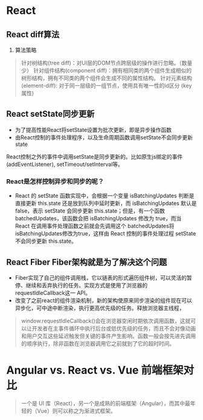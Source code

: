 # React 
## React diff算法
1. 算法策略
> 针对树结构(tree diff)：对UI层的DOM节点跨层级的操作进行忽略。（数量少）
> 针对组件结构(component diff)：拥有相同类的两个组件生成相似的树形结构，拥有不同类的两个组件会生成不同的属性结构。
> 针对元素结构(element-diff): 对于同一层级的一组节点，使用具有唯一性的id区分 (key属性)

## React setState同步更新
* 为了提高性能React将setState设置为批次更新，即是异步操作函数
* 由React控制的事件处理程序，以及生命周期函数调用setState不会同步更新state 

React控制之外的事件中调用setState是同步更新的。比如原生js绑定的事件(addEventListener), setTimeout/setInterval等。

### React是怎样控制异步和同步的呢？
* React 的 setState 函数实现中，会根据一个变量 isBatchingUpdates 判断是直接更新 this.state 还是放到队列中延时更新，而 isBatchingUpdates 默认是 false，表示 setState 会同步更新 this.state；但是，有一个函数 batchedUpdates，该函数会把 isBatchingUpdates 修改为 true，而当 React 在调用事件处理函数之前就会先调用这个 batchedUpdates将isBatchingUpdates修改为true，这样由 React 控制的事件处理过程 setState 不会同步更新 this.state。

## React Fiber Fiber架构就是为了解决这个问题
* Fiber实现了自己的组件调用栈，它以链表的形式遍历组件树，可以灵活的暂停、继续和丢弃执行的任务。实现方式是使用了浏览器的requestIdleCallback这一 API。
* 改变了之前react的组件渲染机制，新的架构使原来同步渲染的组件现在可以异步化，可中途中断渲染，执行更高优先级的任务。释放浏览器主线程，
> window.requestIdleCallback()会在浏览器空闲时期依次调用函数，这就可以让开发者在主事件循环中执行后台或低优先级的任务，而且不会对像动画和用户交互这些延迟触发但关键的事件产生影响。函数一般会按先进先调用的顺序执行，除非函数在浏览器调用它之前就到了它的超时时间。

# Angular vs. React vs. Vue 前端框架对比
> 一个是 UI 库（React），另一个是成熟的前端框架（Angular），而其中最年轻的（Vue）则可以称之为渐进式框架。

